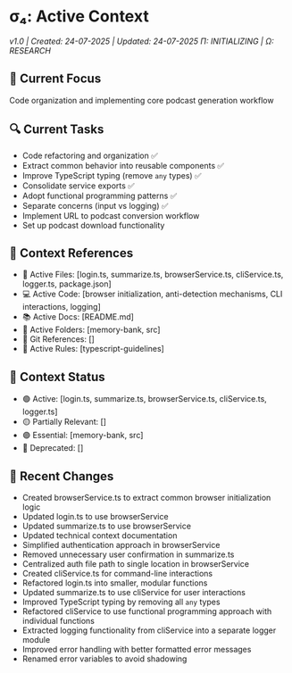 # σ₄: Active Context

_v1.0 | Created: 24-07-2025 | Updated: 24-07-2025_
_Π: INITIALIZING | Ω: RESEARCH_

## 🔮 Current Focus

Code organization and implementing core podcast generation workflow

## 🔍 Current Tasks

- Code refactoring and organization ✅
- Extract common behavior into reusable components ✅
- Improve TypeScript typing (remove `any` types) ✅
- Consolidate service exports ✅
- Adopt functional programming patterns ✅
- Separate concerns (input vs logging) ✅
- Implement URL to podcast conversion workflow
- Set up podcast download functionality

## 📎 Context References

- 📄 Active Files: [login.ts, summarize.ts, browserService.ts, cliService.ts, logger.ts, package.json]
- 💻 Active Code: [browser initialization, anti-detection mechanisms, CLI interactions, logging]
- 📚 Active Docs: [README.md]
- 📁 Active Folders: [memory-bank, src]
- 🔄 Git References: []
- 📏 Active Rules: [typescript-guidelines]

## 📡 Context Status

- 🟢 Active: [login.ts, summarize.ts, browserService.ts, cliService.ts, logger.ts]
- 🟡 Partially Relevant: []
- 🟣 Essential: [memory-bank, src]
- 🔴 Deprecated: []

## 📝 Recent Changes

- Created browserService.ts to extract common browser initialization logic
- Updated login.ts to use browserService
- Updated summarize.ts to use browserService
- Updated technical context documentation
- Simplified authentication approach in browserService
- Removed unnecessary user confirmation in summarize.ts
- Centralized auth file path to single location in browserService
- Created cliService.ts for command-line interactions
- Refactored login.ts into smaller, modular functions
- Updated summarize.ts to use cliService for user interactions
- Improved TypeScript typing by removing all `any` types
- Refactored cliService to use functional programming approach with individual functions
- Extracted logging functionality from cliService into a separate logger module
- Improved error handling with better formatted error messages
- Renamed error variables to avoid shadowing
